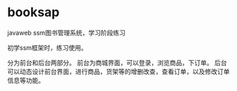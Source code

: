 # booksap
javaweb ssm图书管理系统，学习阶段练习

初学ssm框架时，练习使用。


分为前台和后台两部分。
前台为商城界面，可以登录，浏览商品，下订单。
后台可以动态设计前台界面，进行商品，货架等的增删改查，查看订单，以及修改订单信息等功能。
